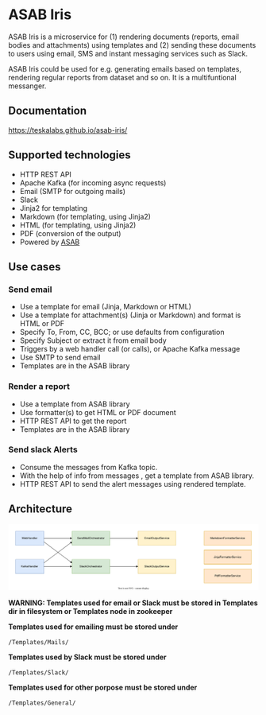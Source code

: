 # ASAB Iris

ASAB Iris is a microservice for (1) rendering documents (reports, email bodies and attachments) using templates and (2) sending these documents to users using email, SMS and instant messaging services such as Slack.

ASAB Iris could be used for e.g. generating emails based on templates, rendering regular reports from dataset and so on.
It is a multifuntional messanger.

## Documentation

https://teskalabs.github.io/asab-iris/


## Supported technologies

 * HTTP REST API
 * Apache Kafka (for incoming async requests)
 * Email (SMTP for outgoing mails)
 * Slack
 * Jinja2 for templating
 * Markdown (for templating, using Jinja2)
 * HTML (for templating, using Jinja2)
 * PDF (conversion of the output)
 * Powered by [ASAB](https://github.com/TeskaLabs/asab)


## Use cases


### Send email

 * Use a template for email (Jinja, Markdown or HTML)
 * Use a template for attachment(s) (Jinja or Markdown) and format is HTML or PDF
 * Specify To, From, CC, BCC; or use defaults from configuration
 * Specify Subject or extract it from email body
 * Triggers by a web handler call (or calls), or Apache Kafka message
 * Use SMTP to send email
 * Templates are in the ASAB library


### Render a report

 * Use a template from ASAB library
 * Use formatter(s) to get HTML or PDF document
 * HTTP REST API to get the report
 * Templates are in the ASAB library

### Send slack Alerts

 * Consume the messages from Kafka topic.
 * With the help of info from messages , get a template from ASAB library.
 * HTTP REST API to send the alert messages using rendered template.



## Architecture

![](./docs/asab-iris-architecture.drawio.svg)

**WARNING: Templates used for email or Slack must be stored in Templates dir in filesystem or Templates node in zookeeper**

**Templates used for emailing must be stored under**
```
/Templates/Mails/
```

**Templates used by Slack must be stored under**
```
/Templates/Slack/
```

**Templates used for other porpose must be stored under**
```
/Templates/General/
```